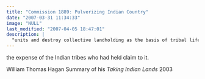 ```yaml
---
title: "Commission 1889: Pulverizing Indian Country"
date: "2007-03-31 11:34:33"
image: "NULL"
last_modified: "2007-04-05 18:47:01"
description: |
  "units and destroy collective landholding as the basis of tribal life."
---
```


the expense of the Indian tribes who had held claim to it. 

William Thomas Hagan
Summary of his <i>Taking Indian Lands</i>
2003
